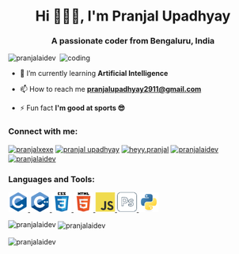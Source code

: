 <h1 align="center">Hi 🙋🏻‍♂️, I'm Pranjal Upadhyay</h1>
<h3 align="center">A passionate coder from Bengaluru, India </h3>

<img align="right" alt="coding" width="400" src="https://user-images.githubusercontent.com/55389276/140866485-8fb1c876-9a8f-4d6a-98dc-08c4981eaf70.gif">

<p align="left"> <img src="https://komarev.com/ghpvc/?username=pranjalaidev&label=Profile%20views&color=0e75b6&style=flat" alt="pranjalaidev" /> </p>

- 🌱 I’m currently learning **Artificial Intelligence**

- 📫 How to reach me **pranjalupadhyay2911@gmail.com**

- ⚡ Fun fact **I'm good at sports 😎**

<h3 align="left">Connect with me:</h3>
<p align="left">
<a href="https://twitter.com/pranjalxexe" target="blank"><img align="center" src="https://raw.githubusercontent.com/rahuldkjain/github-profile-readme-generator/master/src/images/icons/Social/twitter.svg" alt="pranjalxexe" height="30" width="40" /></a>
<a href="https://www.linkedin.com/in/pranjal-upadhyay-b26b30322/" target="blank"><img align="center" src="https://raw.githubusercontent.com/rahuldkjain/github-profile-readme-generator/master/src/images/icons/Social/linked-in-alt.svg" alt="pranjal upadhyay" height="30" width="40" /></a>
<a href="https://instagram.com/heyy.pranjal" target="blank"><img align="center" src="https://raw.githubusercontent.com/rahuldkjain/github-profile-readme-generator/master/src/images/icons/Social/instagram.svg" alt="heyy.pranjal" height="30" width="40" /></a>
<a href="https://www.hackerrank.com/pranjalaidev" target="blank"><img align="center" src="https://raw.githubusercontent.com/rahuldkjain/github-profile-readme-generator/master/src/images/icons/Social/hackerrank.svg" alt="pranjalaidev" height="30" width="40" /></a>
<a href="https://auth.geeksforgeeks.org/user/pranjalaidev" target="blank"><img align="center" src="https://raw.githubusercontent.com/rahuldkjain/github-profile-readme-generator/master/src/images/icons/Social/geeks-for-geeks.svg" alt="pranjalaidev" height="30" width="40" /></a>
</p>

<h3 align="left">Languages and Tools:</h3>
<p align="left"> <a href="https://www.cprogramming.com/" target="_blank" rel="noreferrer"> <img src="https://raw.githubusercontent.com/devicons/devicon/master/icons/c/c-original.svg" alt="c" width="40" height="40"/> </a> <a href="https://www.w3schools.com/cpp/" target="_blank" rel="noreferrer"> <img src="https://raw.githubusercontent.com/devicons/devicon/master/icons/cplusplus/cplusplus-original.svg" alt="cplusplus" width="40" height="40"/> </a> <a href="https://www.w3schools.com/css/" target="_blank" rel="noreferrer"> <img src="https://raw.githubusercontent.com/devicons/devicon/master/icons/css3/css3-original-wordmark.svg" alt="css3" width="40" height="40"/> </a> <a href="https://www.w3.org/html/" target="_blank" rel="noreferrer"> <img src="https://raw.githubusercontent.com/devicons/devicon/master/icons/html5/html5-original-wordmark.svg" alt="html5" width="40" height="40"/> </a> <a href="https://developer.mozilla.org/en-US/docs/Web/JavaScript" target="_blank" rel="noreferrer"> <img src="https://raw.githubusercontent.com/devicons/devicon/master/icons/javascript/javascript-original.svg" alt="javascript" width="40" height="40"/> </a> <a href="https://www.photoshop.com/en" target="_blank" rel="noreferrer"> <img src="https://raw.githubusercontent.com/devicons/devicon/master/icons/photoshop/photoshop-line.svg" alt="photoshop" width="40" height="40"/> </a> <a href="https://www.python.org" target="_blank" rel="noreferrer"> <img src="https://raw.githubusercontent.com/devicons/devicon/master/icons/python/python-original.svg" alt="python" width="40" height="40"/> </a> </p>

<p><img align="left" src="https://github-readme-stats.vercel.app/api/top-langs?username=pranjalaidev&show_icons=true&locale=en&layout=compact" alt="pranjalaidev" /></p>

<p>&nbsp;<img align="center" src="https://github-readme-stats.vercel.app/api?username=pranjalaidev&show_icons=true&locale=en" alt="pranjalaidev" /></p>

<p><img align="center" src="https://github-readme-streak-stats.herokuapp.com/?user=pranjalaidev&" alt="pranjalaidev" /></p>
